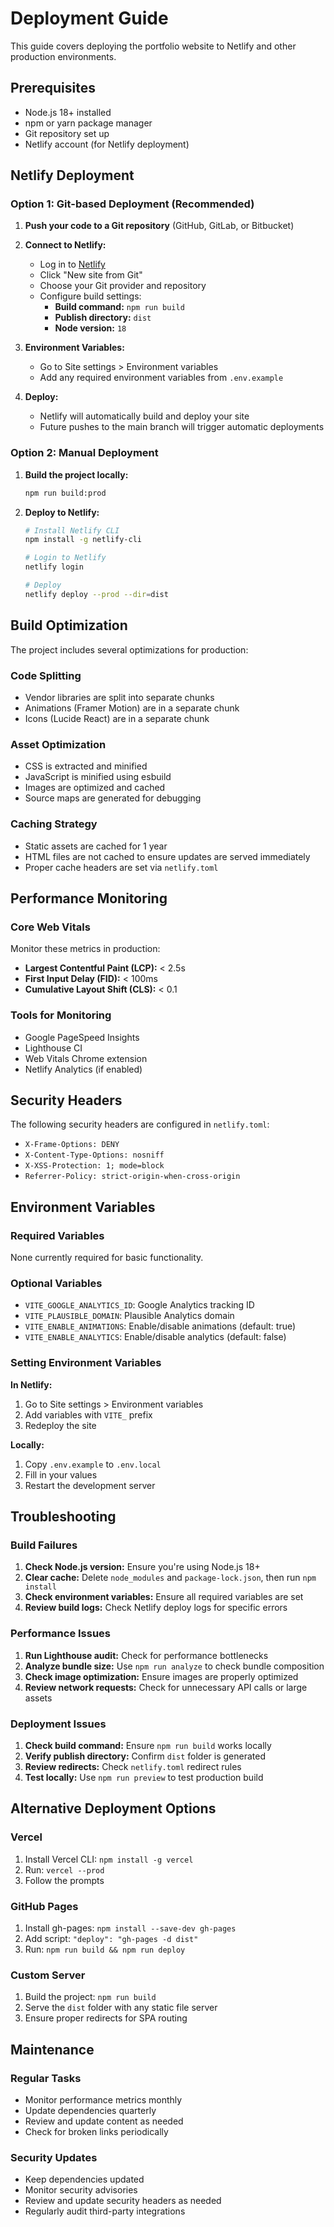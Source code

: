 # Deployment Guide

This guide covers deploying the portfolio website to Netlify and other production environments.

## Prerequisites

- Node.js 18+ installed
- npm or yarn package manager
- Git repository set up
- Netlify account (for Netlify deployment)

## Netlify Deployment

### Option 1: Git-based Deployment (Recommended)

1. **Push your code to a Git repository** (GitHub, GitLab, or Bitbucket)

2. **Connect to Netlify:**
   - Log in to [Netlify](https://netlify.com)
   - Click "New site from Git"
   - Choose your Git provider and repository
   - Configure build settings:
     - **Build command:** `npm run build`
     - **Publish directory:** `dist`
     - **Node version:** `18`

3. **Environment Variables:**
   - Go to Site settings > Environment variables
   - Add any required environment variables from `.env.example`

4. **Deploy:**
   - Netlify will automatically build and deploy your site
   - Future pushes to the main branch will trigger automatic deployments

### Option 2: Manual Deployment

1. **Build the project locally:**
   ```bash
   npm run build:prod
   ```

2. **Deploy to Netlify:**
   ```bash
   # Install Netlify CLI
   npm install -g netlify-cli
   
   # Login to Netlify
   netlify login
   
   # Deploy
   netlify deploy --prod --dir=dist
   ```

## Build Optimization

The project includes several optimizations for production:

### Code Splitting
- Vendor libraries are split into separate chunks
- Animations (Framer Motion) are in a separate chunk
- Icons (Lucide React) are in a separate chunk

### Asset Optimization
- CSS is extracted and minified
- JavaScript is minified using esbuild
- Images are optimized and cached
- Source maps are generated for debugging

### Caching Strategy
- Static assets are cached for 1 year
- HTML files are not cached to ensure updates are served immediately
- Proper cache headers are set via `netlify.toml`

## Performance Monitoring

### Core Web Vitals
Monitor these metrics in production:
- **Largest Contentful Paint (LCP):** < 2.5s
- **First Input Delay (FID):** < 100ms
- **Cumulative Layout Shift (CLS):** < 0.1

### Tools for Monitoring
- Google PageSpeed Insights
- Lighthouse CI
- Web Vitals Chrome extension
- Netlify Analytics (if enabled)

## Security Headers

The following security headers are configured in `netlify.toml`:
- `X-Frame-Options: DENY`
- `X-Content-Type-Options: nosniff`
- `X-XSS-Protection: 1; mode=block`
- `Referrer-Policy: strict-origin-when-cross-origin`

## Environment Variables

### Required Variables
None currently required for basic functionality.

### Optional Variables
- `VITE_GOOGLE_ANALYTICS_ID`: Google Analytics tracking ID
- `VITE_PLAUSIBLE_DOMAIN`: Plausible Analytics domain
- `VITE_ENABLE_ANIMATIONS`: Enable/disable animations (default: true)
- `VITE_ENABLE_ANALYTICS`: Enable/disable analytics (default: false)

### Setting Environment Variables

**In Netlify:**
1. Go to Site settings > Environment variables
2. Add variables with `VITE_` prefix
3. Redeploy the site

**Locally:**
1. Copy `.env.example` to `.env.local`
2. Fill in your values
3. Restart the development server

## Troubleshooting

### Build Failures
1. **Check Node.js version:** Ensure you're using Node.js 18+
2. **Clear cache:** Delete `node_modules` and `package-lock.json`, then run `npm install`
3. **Check environment variables:** Ensure all required variables are set
4. **Review build logs:** Check Netlify deploy logs for specific errors

### Performance Issues
1. **Run Lighthouse audit:** Check for performance bottlenecks
2. **Analyze bundle size:** Use `npm run analyze` to check bundle composition
3. **Check image optimization:** Ensure images are properly optimized
4. **Review network requests:** Check for unnecessary API calls or large assets

### Deployment Issues
1. **Check build command:** Ensure `npm run build` works locally
2. **Verify publish directory:** Confirm `dist` folder is generated
3. **Review redirects:** Check `netlify.toml` redirect rules
4. **Test locally:** Use `npm run preview` to test production build

## Alternative Deployment Options

### Vercel
1. Install Vercel CLI: `npm install -g vercel`
2. Run: `vercel --prod`
3. Follow the prompts

### GitHub Pages
1. Install gh-pages: `npm install --save-dev gh-pages`
2. Add script: `"deploy": "gh-pages -d dist"`
3. Run: `npm run build && npm run deploy`

### Custom Server
1. Build the project: `npm run build`
2. Serve the `dist` folder with any static file server
3. Ensure proper redirects for SPA routing

## Maintenance

### Regular Tasks
- Monitor performance metrics monthly
- Update dependencies quarterly
- Review and update content as needed
- Check for broken links periodically

### Security Updates
- Keep dependencies updated
- Monitor security advisories
- Review and update security headers as needed
- Regularly audit third-party integrations